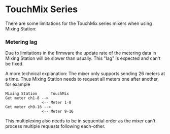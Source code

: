 # TouchMix Series

There are some limitations for the TouchMix series mixers when using Mixing Station:

### Metering lag

Due to limitations in the firmware the update rate of the metering data in Mixing Station will be
slower than usually. This "lag" is expected and can't be fixed.

A more technical explanation: The mixer only supports sending 26 meters at a time.
Thus Mixing Station needs to request all meters one after another, for example

```text
Mixing Station      TouchMix
Get meter ch1-8 --> 
                <-- Meter 1-8
Get meter ch9-16 -->
                <-- Meter 9-16
```

This multiplexing also needs to be in sequential order as the mixer can't process multiple requests
following each-other.
